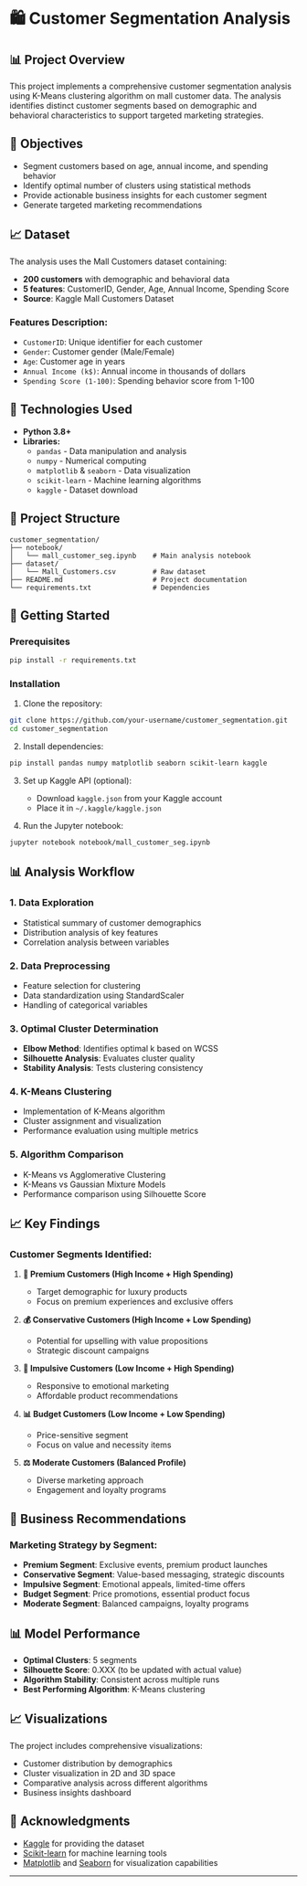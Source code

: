 # 🛍️ Customer Segmentation Analysis

## 📊 Project Overview

This project implements a comprehensive customer segmentation analysis using K-Means clustering algorithm on mall customer data. The analysis identifies distinct customer segments based on demographic and behavioral characteristics to support targeted marketing strategies.

## 🎯 Objectives

- Segment customers based on age, annual income, and spending behavior
- Identify optimal number of clusters using statistical methods
- Provide actionable business insights for each customer segment
- Generate targeted marketing recommendations

## 📈 Dataset

The analysis uses the Mall Customers dataset containing:
- **200 customers** with demographic and behavioral data
- **5 features**: CustomerID, Gender, Age, Annual Income, Spending Score
- **Source**: Kaggle Mall Customers Dataset

### Features Description:
- `CustomerID`: Unique identifier for each customer
- `Gender`: Customer gender (Male/Female)
- `Age`: Customer age in years
- `Annual Income (k$)`: Annual income in thousands of dollars
- `Spending Score (1-100)`: Spending behavior score from 1-100

## 🔧 Technologies Used

- **Python 3.8+**
- **Libraries:**
  - `pandas` - Data manipulation and analysis
  - `numpy` - Numerical computing
  - `matplotlib` & `seaborn` - Data visualization
  - `scikit-learn` - Machine learning algorithms
  - `kaggle` - Dataset download

## 📁 Project Structure

```
customer_segmentation/
├── notebook/
│   └── mall_customer_seg.ipynb    # Main analysis notebook
├── dataset/
│   └── Mall_Customers.csv         # Raw dataset
├── README.md                      # Project documentation
└── requirements.txt               # Dependencies
```

## 🚀 Getting Started

### Prerequisites

```bash
pip install -r requirements.txt
```

### Installation

1. Clone the repository:
```bash
git clone https://github.com/your-username/customer_segmentation.git
cd customer_segmentation
```

2. Install dependencies:
```bash
pip install pandas numpy matplotlib seaborn scikit-learn kaggle
```

3. Set up Kaggle API (optional):
   - Download `kaggle.json` from your Kaggle account
   - Place it in `~/.kaggle/kaggle.json`

4. Run the Jupyter notebook:
```bash
jupyter notebook notebook/mall_customer_seg.ipynb
```

## 📊 Analysis Workflow

### 1. Data Exploration
- Statistical summary of customer demographics
- Distribution analysis of key features
- Correlation analysis between variables

### 2. Data Preprocessing
- Feature selection for clustering
- Data standardization using StandardScaler
- Handling of categorical variables

### 3. Optimal Cluster Determination
- **Elbow Method**: Identifies optimal k based on WCSS
- **Silhouette Analysis**: Evaluates cluster quality
- **Stability Analysis**: Tests clustering consistency

### 4. K-Means Clustering
- Implementation of K-Means algorithm
- Cluster assignment and visualization
- Performance evaluation using multiple metrics

### 5. Algorithm Comparison
- K-Means vs Agglomerative Clustering
- K-Means vs Gaussian Mixture Models
- Performance comparison using Silhouette Score

## 📈 Key Findings

### Customer Segments Identified:

1. **💎 Premium Customers (High Income + High Spending)**
   - Target demographic for luxury products
   - Focus on premium experiences and exclusive offers

2. **💰 Conservative Customers (High Income + Low Spending)**
   - Potential for upselling with value propositions
   - Strategic discount campaigns

3. **🎯 Impulsive Customers (Low Income + High Spending)**
   - Responsive to emotional marketing
   - Affordable product recommendations

4. **📊 Budget Customers (Low Income + Low Spending)**
   - Price-sensitive segment
   - Focus on value and necessity items

5. **⚖️ Moderate Customers (Balanced Profile)**
   - Diverse marketing approach
   - Engagement and loyalty programs

## 🎯 Business Recommendations

### Marketing Strategy by Segment:

- **Premium Segment**: Exclusive events, premium product launches
- **Conservative Segment**: Value-based messaging, strategic discounts
- **Impulsive Segment**: Emotional appeals, limited-time offers
- **Budget Segment**: Price promotions, essential product focus
- **Moderate Segment**: Balanced campaigns, loyalty programs

## 📊 Model Performance

- **Optimal Clusters**: 5 segments
- **Silhouette Score**: 0.XXX (to be updated with actual value)
- **Algorithm Stability**: Consistent across multiple runs
- **Best Performing Algorithm**: K-Means clustering

## 📈 Visualizations

The project includes comprehensive visualizations:
- Customer distribution by demographics
- Cluster visualization in 2D and 3D space
- Comparative analysis across different algorithms
- Business insights dashboard

## 🙏 Acknowledgments

- [Kaggle](https://www.kaggle.com) for providing the dataset
- [Scikit-learn](https://scikit-learn.org/) for machine learning tools
- [Matplotlib](https://matplotlib.org/) and [Seaborn](https://seaborn.pydata.org/) for visualization capabilities

---

